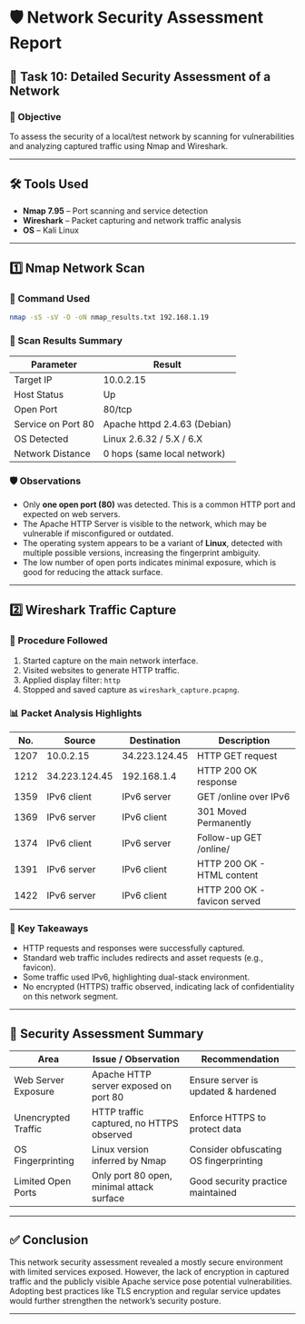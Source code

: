 # 🛡️ Network Security Assessment Report

## 📌 Task 10: Detailed Security Assessment of a Network

### 🎯 Objective
To assess the security of a local/test network by scanning for vulnerabilities and analyzing captured traffic using Nmap and Wireshark.

---

## 🛠 Tools Used

- **Nmap 7.95** – Port scanning and service detection
- **Wireshark** – Packet capturing and network traffic analysis
- **OS** – Kali Linux

---

## 1️⃣ Nmap Network Scan

### 🔧 Command Used
```bash
nmap -sS -sV -O -oN nmap_results.txt 192.168.1.19
```

### 🧾 Scan Results Summary

| Parameter             | Result                          |
|-----------------------|----------------------------------|
| Target IP             |   10.0.2.15               |
| Host Status           | Up                               |
| Open Port             | 80/tcp                           |
| Service on Port 80    | Apache httpd 2.4.63 (Debian)     |
| OS Detected           | Linux 2.6.32 / 5.X / 6.X          |
| Network Distance      | 0 hops (same local network)      |

### 🛡️ Observations

- Only **one open port (80)** was detected. This is a common HTTP port and expected on web servers.
- The Apache HTTP Server is visible to the network, which may be vulnerable if misconfigured or outdated.
- The operating system appears to be a variant of **Linux**, detected with multiple possible versions, increasing the fingerprint ambiguity.
- The low number of open ports indicates minimal exposure, which is good for reducing the attack surface.

---

## 2️⃣ Wireshark Traffic Capture

### 🧪 Procedure Followed

1. Started capture on the main network interface.
2. Visited websites to generate HTTP traffic.
3. Applied display filter: `http`
4. Stopped and saved capture as `wireshark_capture.pcapng`.

### 📊 Packet Analysis Highlights

| No.  | Source        | Destination     | Description                                |
|------|---------------|------------------|--------------------------------------------|
| 1207 | 10.0.2.15     | 34.223.124.45    | HTTP GET request                           |
| 1212 | 34.223.124.45 | 192.168.1.4      | HTTP 200 OK response                       |
| 1359 | IPv6 client   | IPv6 server      | GET /online over IPv6                      |
| 1369 | IPv6 server   | IPv6 client      | 301 Moved Permanently                       |
| 1374 | IPv6 client   | IPv6 server      | Follow-up GET /online/                     |
| 1391 | IPv6 server   | IPv6 client      | HTTP 200 OK - HTML content                 |
| 1422 | IPv6 server   | IPv6 client      | HTTP 200 OK - favicon served               |

### 🧠 Key Takeaways

- HTTP requests and responses were successfully captured.
- Standard web traffic includes redirects and asset requests (e.g., favicon).
- Some traffic used IPv6, highlighting dual-stack environment.
- No encrypted (HTTPS) traffic observed, indicating lack of confidentiality on this network segment.

---

## 🔐 Security Assessment Summary

| Area                  | Issue / Observation                             | Recommendation                         |
|-----------------------|--------------------------------------------------|-----------------------------------------|
| Web Server Exposure   | Apache HTTP server exposed on port 80           | Ensure server is updated & hardened     |
| Unencrypted Traffic   | HTTP traffic captured, no HTTPS observed        | Enforce HTTPS to protect data           |
| OS Fingerprinting     | Linux version inferred by Nmap                  | Consider obfuscating OS fingerprinting  |
| Limited Open Ports    | Only port 80 open, minimal attack surface       | Good security practice maintained       |

---

## ✅ Conclusion

This network security assessment revealed a mostly secure environment with limited services exposed. However, the lack of encryption in captured traffic and the publicly visible Apache service pose potential vulnerabilities. Adopting best practices like TLS encryption and regular service updates would further strengthen the network’s security posture.

---


